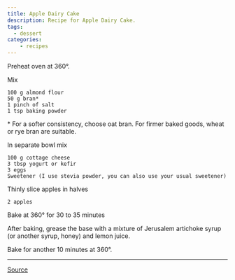 ```yaml
---
title: Apple Dairy Cake
description: Recipe for Apple Dairy Cake.
tags:
  - dessert
categories:
    - recipes
---
```


Preheat oven at 360&deg;.

Mix

```
100 g almond flour
50 g bran*
1 pinch of salt
1 tsp baking powder
```

\* For a softer consistency, choose oat bran. For firmer baked goods, wheat or
rye bran are suitable.

In separate bowl mix

```
100 g cottage cheese
3 tbsp yogurt or kefir
3 eggs
Sweetener (I use stevia powder, you can also use your usual sweetener)
```

Thinly slice apples in halves

```
2 apples
```

Bake at 360&deg; for 30 to 35 minutes

After baking, grease the base with a mixture of Jerusalem artichoke syrup (or
another syrup, honey) and lemon juice.

Bake for another 10 minutes at 360&deg;.

---

[Source](https://www.youtube.com/watch?v=KPUT26tWI1E)
